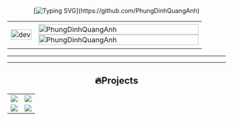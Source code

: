 <div align="center">
  
<!-- Typing SVG -->
[![Typing SVG](https://readme-typing-svg.demolab.com?font=Rubik&size=20&pause=1000&color=D84315&background=FFF3E0&center=true&vCenter=true&width=630&lines=👋Hello!+I'm+Quang+Anh;+🎯I'm+interested+in+Machine+Learning,+Deep+Learning+(AI+Project);🌱Wishing+you+a+day+full+of+smiles!)](https://github.com/PhungDinhQuangAnh)

<table style="width:100%;">
  <tr>
    <td>
      <p align="center"> 
        <img src="https://cdn.dribbble.com/users/1059583/screenshots/4171367/coding-freak.gif" alt="dev" width="100%"/>
      </p>
    </td>
    <td>
        <img src="https://github-readme-stats.vercel.app/api/top-langs/?username=PhungDinhQuangAnh&bg_color=FFFFFF00&text_color=179fa3&layout=compact&&hide=CSS&langs_count=10&custom_title=Top%20ngôn%20ngữ%20được%20dùng" alt="PhungDinhQuangAnh" width="100%"/>
        <img src="https://github-readme-stats.vercel.app/api?username=PhungDinhQuangAnh&bg_color=FFFFFF00&text_color=179fa3&show_icons=true&count_private=true&include_all_commits=true&custom_title=Hoạt%20động%20trên%20Github" alt="PhungDinhQuangAnh" width="100%"/>
    </td>
  </tr>
</table>

---
---

## 🔥Projects

<table>
  <tr>
    <td align="center" width="50%">
      <a href="https://github.com/vietnh1009/QuickDraw">
        <img src="https://github-readme-stats.vercel.app/api/pin/?username=vietnh1009&repo=QuickDraw&theme=vue" />
      </a>
    </td>
    <td align="center" width="50%">
      <a href="https://github.com/vietnh1009/ASCII-generator">
        <img src="https://github-readme-stats.vercel.app/api/pin/?username=vietnh1009&repo=ASCII-generator&theme=github_light" />
      </a>
    </td>
  </tr>
  <tr>
    <td align="center">
      <a href="https://github.com/vietnh1009/Super-mario-bros-A3C-pytorch">
        <img src="https://github-readme-stats.vercel.app/api/pin/?username=vietnh1009&repo=Super-mario-bros-A3C-pytorch&theme=flag-india" />
      </a>
    </td>
    <td align="center">
      <a href="https://github.com/vietnh1009/Street-fighter-A3C-ICM-pytorch/">
      <!-- Change the `github-readme-stats.anuraghazra1.vercel.app` to `github-readme-stats.vercel.app`  -->
      <img align="center" src="https://github-readme-stats.anuraghazra1.vercel.app/api/pin/?username=vietnh1009&repo=Street-fighter-A3C-ICM-pytorch&theme=graywhite" />
      </a>    
    </td>
  </tr>
</table>

</div>



 
